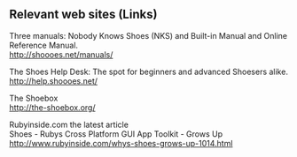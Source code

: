 Relevant web sites (Links)
--------------------------

Three manuals: Nobody Knows Shoes (NKS) and Built-in Manual and Online Reference Manual. <br>
<http://shoooes.net/manuals/> <br>

The Shoes Help Desk: The spot for beginners and advanced Shoesers alike. <br>
<http://help.shoooes.net/> <br>

The Shoebox <br>
<http://the-shoebox.org/> <br>

Rubyinside.com the latest article <br>
Shoes - Rubys Cross Platform GUI App Toolkit - Grows Up <br>
<http://www.rubyinside.com/whys-shoes-grows-up-1014.html> <br>
